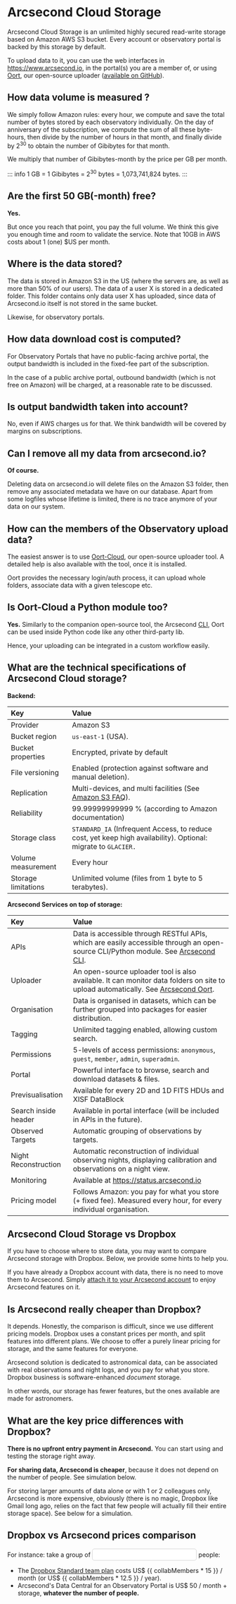 <script setup>
import {ref} from 'vue'
const collabMembers = ref(5)
const gigabytesVolume = ref(1000)
</script>

# Arcsecond Cloud Storage

Arcsecond Cloud Storage is an unlimited highly secured read-write storage based on Amazon AWS S3 bucket. Every account
or observatory portal is backed by this storage by default.

To upload data to it, you can use the web interfaces in https://www.arcsecond.io, in the portal(s) you are a member of,
or using [Oort](https://docs.arcsecond.io/oort), our open-source
uploader ([available on GitHub](https://github.com/arcsecond-io/oort)).

## How data volume is measured ?

We simply follow Amazon rules: every hour, we compute and save the total number of bytes stored by each observatory
individually. On the day of anniversary of the subscription, we compute the sum of all these byte-hours, then divide by
the number of hours in that month, and finally divide by 2<sup>30</sup> to obtain the number of Gibibytes for that
month.

We multiply that number of Gibibytes-month by the price per GB per month.

::: info
1 GB = 1 Gibibytes = 2<sup>30</sup> bytes = 1,073,741,824 bytes.
:::

## Are the first 50 GB(-month) free?

**Yes.**

But once you reach that point, you pay the full volume. We think this give you enough time and room to validate the
service. Note that 10GB in AWS costs about 1 (one) $US per month.

## Where is the data stored?

The data is stored in Amazon S3 in the US (where the servers are, as well as more than 50% of our users).
The data of a user X is stored in a dedicated folder. This folder contains only data user X has uploaded,
since data of Arcsecond.io itself is not stored in the same bucket.

Likewise, for observatory portals.

## How data download cost is computed?

For Observatory Portals that have no public-facing archive portal, the output
bandwidth is included in the fixed-fee part of the subscription.

In the case of a public archive portal, outbound bandwidth (which is not free on
Amazon) will be charged, at a reasonable rate to be discussed.

## Is output bandwidth taken into account?

No, even if AWS charges us for that. We think bandwidth will be covered by margins on subscriptions.

## Can I remove all my data from arcsecond.io?

**Of course.**

Deleting data on arcsecond.io will delete files on the Amazon S3 folder, then remove any associated
metadata we have on our database. Apart from some logfiles whose lifetime is limited, there is no
trace anymore of your data on our system.

## How can the members of the Observatory upload data?

The easiest answer is to use [Oort-Cloud](https://docs.arcsecond.io/oort), our open-source uploader tool. A detailed
help is also available with the tool, once it is installed.

Oort provides the necessary login/auth process, it can upload whole folders, associate data with a given telescope etc.

## Is Oort-Cloud a Python module too?

**Yes.** Similarly to the companion open-source tool, the Arcsecond
[CLI](https://docs.arcsecond.io/cli), Oort can be used inside Python code like
any other third-party lib.

Hence, your uploading can be integrated in a custom workflow easily.

## What are the technical specifications of Arcsecond Cloud storage?

**Backend:**

| Key                 | Value                                                                                                          |
|:--------------------|:---------------------------------------------------------------------------------------------------------------|
| Provider            | Amazon S3                                                                                                      |
| Bucket region       | `us-east-1` (USA).                                                                                             |
| Bucket properties   | Encrypted, private by default                                                                                  |
| File versioning     | Enabled (protection against software and manual deletion).                                                     |
| Replication         | Multi-devices, and multi facilities (See [Amazon S3 FAQ](https://www.amazonaws.cn/en/s3/faqs/)).               |
| Reliability         | 99.99999999999 % (according to Amazon documentation)                                                           |
| Storage class       | `STANDARD_IA` (Infrequent Access, to reduce cost, yet keep high availability). Optional: migrate to `GLACIER.` |
| Volume measurement  | Every hour                                                                                                     |
| Storage limitations | Unlimited volume (files from 1 byte to 5 terabytes).                                                           |

**Arcsecond Services on top of storage:**

| Key                  | Value                                                                                                                                                                   |
|:---------------------|:------------------------------------------------------------------------------------------------------------------------------------------------------------------------|
| APIs                 | Data is accessible through RESTful APIs, which are easily accessible through an open-source CLI/Python module. See [Arcsecond CLI](https://github.io/arcsecond-io/cli). |
| Uploader             | An open-source uploader tool is also available. It can monitor data folders on site to upload automatically. See [Arcsecond Oort](https://github.io/arcsecond-io/oort). |
| Organisation         | Data is organised in datasets, which can be further grouped into packages for easier distribution.                                                                      |
| Tagging              | Unlimited tagging enabled, allowing custom search.                                                                                                                      |
| Permissions          | 5-levels of access permissions: `anonymous`, `guest`, `member`, `admin`, `superadmin`.                                                                                  | 
| Portal               | Powerful interface to browse, search and download datasets & files.                                                                                                     | 
| Previsualisation     | Available for every 2D and 1D FITS HDUs and XISF DataBlock                                                                                                              | 
| Search inside header | Available in portal interface (will be included in APIs in the future).                                                                                                 |
| Observed Targets     | Automatic grouping of observations by targets.                                                                                                                          |
| Night Reconstruction | Automatic reconstruction of individual observing nights, displaying calibration and observations on a night view.                                                       |
| Monitoring           | Available at https://status.arcsecond.io                                                                                                                                |
| Pricing model        | Follows Amazon: you pay for what you store (+ fixed fee). Measured every hour, for every individual organisation.                                                       |

## Arcsecond Cloud Storage vs Dropbox

If you have to choose where to store data, you may want to compare Arcsecond storage with Dropbox. Below, we provide
some hints to help you. 

If you have already a Dropbox account with data, there is no need to move them to Arcsecond. Simply 
[attach it to your Arcsecond account](./external-storage-dropbox.md) to enjoy Arcsecond features on it.

## Is Arcsecond really cheaper than Dropbox?

It depends. Honestly, the comparison is difficult, since we use different pricing models. Dropbox uses a
constant prices per month, and split features into different plans. We choose to offer a purely linear
pricing for storage, and the same features for everyone.

Arcsecond solution is dedicated to astronomical data, can be associated with real observations
and night logs, and you pay for what you store. Dropbox business is software-enhanced
*document* storage.

In other words, our storage has fewer features, but the ones available are made for astronomers.

## What are the key price differences with Dropbox?

**There is no upfront entry payment in Arcsecond.** You can start using and testing
the storage right away.

**For sharing data, Arcsecond is cheaper**, because it does not depend on the number of people. See simulation below.

For storing larger amounts of data alone or with 1 or 2 colleagues only, Arcsecond is more expensive, obviously (there
is no magic, Dropbox like Gmail long ago, relies on the fact that few people will actually fill their entire storage
space). See below for a simulation.

## Dropbox vs Arcsecond prices comparison

For instance: take a group of
<input type="number" :min="1" :max="1000" :step="1" v-model="collabMembers"
style="font-size: large; border: 1px solid lightgray; padding: 2px; border-radius: 5px;"
/>
people:

* The [Dropbox Standard team plan](https://www.dropbox.com/plans) costs US$ {{ collabMembers * 15 }} / month (or US$ {{
  collabMembers * 12.5 }} / year).
* Arcsecond's Data Central for an Observatory Portal is US$ 50 / month + storage, **whatever
  the number of people.**
